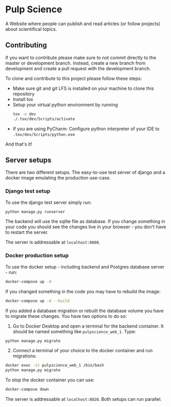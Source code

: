# Pulp Science
A Website where people can publish and read articles (or follow projects) about scientifical topics.


## Contributing
If you want to contribute please make sure to not commit directly to the master or development branch.
Instead, create a new branch from development and create a pull request with the development branch.

To clone and contribute to this project please follow these steps:
- Make sure git and git LFS is installed on your machine to clone this repository
- Install tox
- Setup your virtual python environment by running
    ```bash
    tox -e dev
    ./.tox/dev/Scripts/activate
    ```
- If you are using PyCharm: Configure python interpreter of your IDE to `.tox/dev/Scripts/python.exe`

And that's it!

## Server setups
There are two different setups. The easy-to-use test server of django
and a docker image emulating the production use-case.

### Django test setup
To use the django test server simply run:
```bash
python manage.py runserver
```
The backend will use the sqlite file as database. If you change something
in your code you should see the changes live in your browser - you don't have
to restart the server.

The server is addressable at `localhost:8000`.

### Docker production setup
To use the docker setup - including backend and Postgres database server - run:
```bash
docker-compose up -d
```
If you changed something in the code you may have to rebuild the image:
```bash
docker-compose up -d --build
```
If you added a database migration or rebuilt the database volume you have
to migrate these changes. You have two options to do so:
1. Go to Docker Desktop and open a terminal for the backend container. It
should be named something like `pulpscience_web_1`. Type:
```bash
python manage.py migrate
```
2. Connect a terminal of your choice to the docker container and run migrations:
```bash
docker exec -it pulpscience_web_1 /bin/bash
python manage.py migrate
```

To stop the docker container you can use:
```bash
docker-compose down
```
The server is addressable at `localhost:8020`. Both setups can run parallel.
